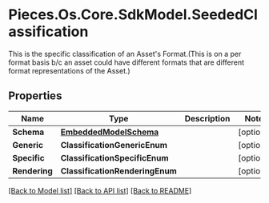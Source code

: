 # Pieces.Os.Core.SdkModel.SeededClassification
This is the specific classification of an Asset's Format.(This is on a per format basis b/c an asset could have different formats that are different format representations of the Asset.)

## Properties

Name | Type | Description | Notes
------------ | ------------- | ------------- | -------------
**Schema** | [**EmbeddedModelSchema**](EmbeddedModelSchema.md) |  | [optional] 
**Generic** | **ClassificationGenericEnum** |  | [optional] 
**Specific** | **ClassificationSpecificEnum** |  | [optional] 
**Rendering** | **ClassificationRenderingEnum** |  | [optional] 

[[Back to Model list]](../README.md#documentation-for-models) [[Back to API list]](../README.md#documentation-for-api-endpoints) [[Back to README]](../README.md)

